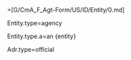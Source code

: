 =[G/CmA_F_Agt-Form/US/ID/Entity/0.md]

Entity.type=agency

Entity.type.a=an {entity}

Adr.type=official
